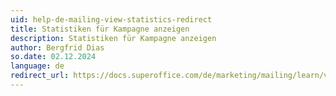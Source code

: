 ```yaml
---
uid: help-de-mailing-view-statistics-redirect
title: Statistiken für Kampagne anzeigen
description: Statistiken für Kampagne anzeigen
author: Bergfrid Dias
so.date: 02.12.2024
language: de
redirect_url: https://docs.superoffice.com/de/marketing/mailing/learn/view-statistics.html
---
```

